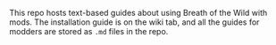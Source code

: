 This repo hosts text-based guides about using Breath of the Wild with mods. The installation guide is on the wiki tab, and all the guides for modders are stored as `.md` files in the repo.
